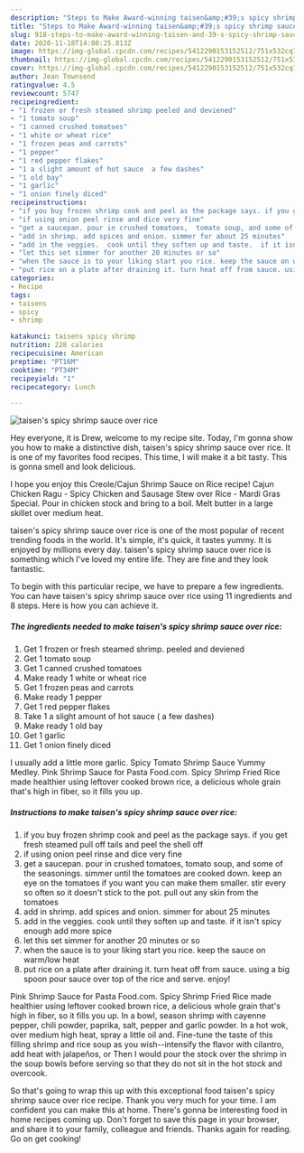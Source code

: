 ```yaml
---
description: "Steps to Make Award-winning taisen&amp;#39;s spicy shrimp sauce over rice"
title: "Steps to Make Award-winning taisen&amp;#39;s spicy shrimp sauce over rice"
slug: 918-steps-to-make-award-winning-taisen-and-39-s-spicy-shrimp-sauce-over-rice
date: 2020-11-18T14:08:25.813Z
image: https://img-global.cpcdn.com/recipes/5412290153152512/751x532cq70/taisens-spicy-shrimp-sauce-over-rice-recipe-main-photo.jpg
thumbnail: https://img-global.cpcdn.com/recipes/5412290153152512/751x532cq70/taisens-spicy-shrimp-sauce-over-rice-recipe-main-photo.jpg
cover: https://img-global.cpcdn.com/recipes/5412290153152512/751x532cq70/taisens-spicy-shrimp-sauce-over-rice-recipe-main-photo.jpg
author: Jean Townsend
ratingvalue: 4.5
reviewcount: 5747
recipeingredient:
- "1 frozen or fresh steamed shrimp peeled and deviened"
- "1 tomato soup"
- "1 canned crushed tomatoes"
- "1 white or wheat rice"
- "1 frozen peas and carrots"
- "1 pepper"
- "1 red pepper flakes"
- "1 a slight amount of hot sauce  a few dashes"
- "1 old bay"
- "1 garlic"
- "1 onion finely diced"
recipeinstructions:
- "if you buy frozen shrimp cook and peel as the package says. if you get fresh steamed pull off tails and peel the shell off"
- "if using onion peel rinse and dice very fine"
- "get a saucepan. pour in crushed tomatoes,  tomato soup, and some of the seasonings. simmer until the tomatoes are cooked down. keep an eye on the tomatoes if you want you can make them smaller. stir every so often so it doesn&#39;t stick to the pot. pull out any  skin from the tomatoes"
- "add in shrimp. add spices and onion. simmer for about 25 minutes"
- "add in the veggies.  cook until they soften up and taste.  if it isn&#39;t spicy enough add more spice"
- "let this set simmer for another 20 minutes or so"
- "when the sauce is to your liking start you rice. keep the sauce on warm/low heat"
- "put rice on a plate after draining it. turn heat off from sauce. using a big spoon pour sauce over top of the rice and serve. enjoy!"
categories:
- Recipe
tags:
- taisens
- spicy
- shrimp

katakunci: taisens spicy shrimp 
nutrition: 228 calories
recipecuisine: American
preptime: "PT16M"
cooktime: "PT34M"
recipeyield: "1"
recipecategory: Lunch

---
```



![taisen&#39;s spicy shrimp sauce over rice](https://img-global.cpcdn.com/recipes/5412290153152512/751x532cq70/taisens-spicy-shrimp-sauce-over-rice-recipe-main-photo.jpg)

Hey everyone, it is Drew, welcome to my recipe site. Today, I'm gonna show you how to make a distinctive dish, taisen&#39;s spicy shrimp sauce over rice. It is one of my favorites food recipes. This time, I will make it a bit tasty. This is gonna smell and look delicious.

I hope you enjoy this Creole/Cajun Shrimp Sauce on Rice recipe! Cajun Chicken Ragu - Spicy Chicken and Sausage Stew over Rice - Mardi Gras Special. Pour in chicken stock and bring to a boil. Melt butter in a large skillet over medium heat.

taisen&#39;s spicy shrimp sauce over rice is one of the most popular of recent trending foods in the world. It's simple, it's quick, it tastes yummy. It is enjoyed by millions every day. taisen&#39;s spicy shrimp sauce over rice is something which I've loved my entire life. They are fine and they look fantastic.


To begin with this particular recipe, we have to prepare a few ingredients. You can have taisen&#39;s spicy shrimp sauce over rice using 11 ingredients and 8 steps. Here is how you can achieve it.

<!--inarticleads1-->

##### The ingredients needed to make taisen&#39;s spicy shrimp sauce over rice:

1. Get 1 frozen or fresh steamed shrimp. peeled and deviened
1. Get 1 tomato soup
1. Get 1 canned crushed tomatoes
1. Make ready 1 white or wheat rice
1. Get 1 frozen peas and carrots
1. Make ready 1 pepper
1. Get 1 red pepper flakes
1. Take 1 a slight amount of hot sauce ( a few dashes)
1. Make ready 1 old bay
1. Get 1 garlic
1. Get 1 onion finely diced


I usually add a little more garlic. Spicy Tomato Shrimp Sauce Yummy Medley. Pink Shrimp Sauce for Pasta Food.com. Spicy Shrimp Fried Rice made healthier using leftover cooked brown rice, a delicious whole grain that&#39;s high in fiber, so it fills you up. 

<!--inarticleads2-->

##### Instructions to make taisen&#39;s spicy shrimp sauce over rice:

1. if you buy frozen shrimp cook and peel as the package says. if you get fresh steamed pull off tails and peel the shell off
1. if using onion peel rinse and dice very fine
1. get a saucepan. pour in crushed tomatoes,  tomato soup, and some of the seasonings. simmer until the tomatoes are cooked down. keep an eye on the tomatoes if you want you can make them smaller. stir every so often so it doesn&#39;t stick to the pot. pull out any  skin from the tomatoes
1. add in shrimp. add spices and onion. simmer for about 25 minutes
1. add in the veggies.  cook until they soften up and taste.  if it isn&#39;t spicy enough add more spice
1. let this set simmer for another 20 minutes or so
1. when the sauce is to your liking start you rice. keep the sauce on warm/low heat
1. put rice on a plate after draining it. turn heat off from sauce. using a big spoon pour sauce over top of the rice and serve. enjoy!


Pink Shrimp Sauce for Pasta Food.com. Spicy Shrimp Fried Rice made healthier using leftover cooked brown rice, a delicious whole grain that&#39;s high in fiber, so it fills you up. In a bowl, season shrimp with cayenne pepper, chili powder, paprika, salt, pepper and garlic powder. In a hot wok, over medium high heat, spray a little oil and. Fine-tune the taste of this filling shrimp and rice soup as you wish--intensify the flavor with cilantro, add heat with jalapeños, or Then I would pour the stock over the shrimp in the soup bowls before serving so that they do not sit in the hot stock and overcook. 

So that's going to wrap this up with this exceptional food taisen&#39;s spicy shrimp sauce over rice recipe. Thank you very much for your time. I am confident you can make this at home. There's gonna be interesting food in home recipes coming up. Don't forget to save this page in your browser, and share it to your family, colleague and friends. Thanks again for reading. Go on get cooking!
